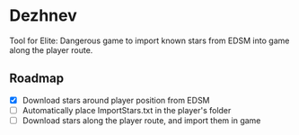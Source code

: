 # Dezhnev #

Tool for Elite: Dangerous game to import known stars from EDSM into game along 
the player route.

## Roadmap ##
* [x] Download stars around player position from EDSM
* [ ] Automatically place ImportStars.txt in the player's folder
* [ ] Download stars along the player route, and import them in game
